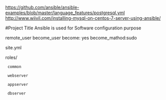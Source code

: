 https://github.com/ansible/ansible-examples/blob/master/language_features/postgresql.yml
http://www.wiivil.com/installing-mysql-on-centos-7-server-using-ansible/










#Project Title
Ansible is used for Software configuration purpose




remote_user
become_user
become: yes
become_mathod:sudo











site.yml

roles/

     common
     
     webserver
     
     appserver
     
     dbserver
   
